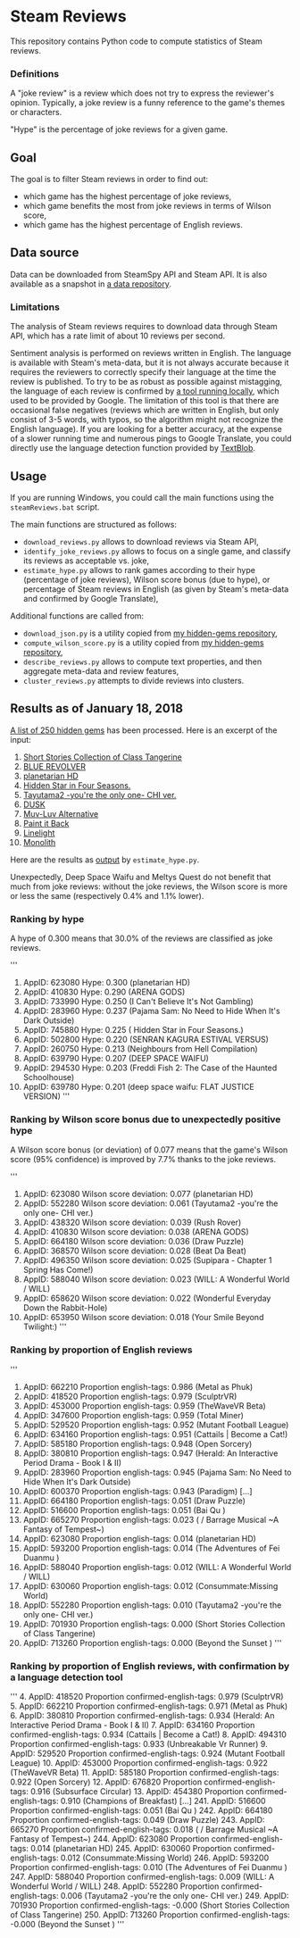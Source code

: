 # Steam Reviews

This repository contains Python code to compute statistics of Steam reviews.

### Definitions

A "joke review" is a review which does not try to express the reviewer's opinion. Typically, a joke review is a funny reference to the game's themes or characters.

"Hype" is the percentage of joke reviews for a given game.

## Goal

The goal is to filter Steam reviews in order to find out:

* which game has the highest percentage of joke reviews,
* which game benefits the most from joke reviews in terms of Wilson score,
* which game has the highest percentage of English reviews.

## Data source

Data can be downloaded from SteamSpy API and Steam API. It is also available as a snapshot in [a data repository](https://github.com/woctezuma/steam-reviews-data).

### Limitations

The analysis of Steam reviews requires to download data through Steam API, which has a rate limit of about 10 reviews per second.

Sentiment analysis is performed on reviews written in English. The language is available with Steam's meta-data, but it is not always accurate because it requires the reviewers to correctly specify their language at the time the review is published. To try to be as robust as possible against mistagging, the language of each review is confirmed by [a tool running locally](https://github.com/Mimino666/langdetect), which used to be provided by Google. The limitation of this tool is that there are occasional false negatives (reviews which are written in English, but only consist of 3-5 words, with typos, so the algorithm might not recognize the English language). If you are looking for a better accuracy, at the expense of a slower running time and numerous pings to Google Translate, you could directly use the language detection function provided by [TextBlob](https://github.com/sloria/TextBlob).

## Usage

If you are running Windows, you could call the main functions using the `steamReviews.bat` script.

The main functions are structured as follows:
* `download_reviews.py` allows to download reviews via Steam API,
* `identify_joke_reviews.py` allows to focus on a single game, and classify its reviews as acceptable vs. joke,
* `estimate_hype.py` allows to rank games according to their hype (percentage of joke reviews), Wilson score bonus (due to hype), or percentage of Steam reviews in English (as given by Steam's meta-data and confirmed by Google Translate),

Additional functions are called from:
* `download_json.py` is a utility copied from [my hidden-gems repository](https://github.com/woctezuma/hidden-gems),
* `compute_wilson_score.py` is a utility copied from [my hidden-gems repository](https://github.com/woctezuma/hidden-gems),
* `describe_reviews.py` allows to compute text properties, and then aggregate meta-data and review features,
* `cluster_reviews.py` attempts to divide reviews into clusters.

## Results as of January 18, 2018

[A list of 250 hidden gems](https://github.com/woctezuma/steam-reviews/blob/master/hidden_gems.md) has been processed. Here is an excerpt of the input:

00001.	[Short Stories Collection of Class Tangerine](http://store.steampowered.com/app/701930)
00002.	[BLUE REVOLVER](http://store.steampowered.com/app/439490)
00003.	[planetarian HD](http://store.steampowered.com/app/623080)
00004.	[  Hidden Star in Four Seasons.](http://store.steampowered.com/app/745880)
00005.	[Tayutama2 -you're the only one- CHI ver.](http://store.steampowered.com/app/552280)
00006.	[DUSK](http://store.steampowered.com/app/519860)
00007.	[Muv-Luv Alternative](http://store.steampowered.com/app/449840)
00008.	[Paint it Back](http://store.steampowered.com/app/385250)
00009.	[Linelight](http://store.steampowered.com/app/469790)
00010.	[Monolith](http://store.steampowered.com/app/603960)

Here are the results as [output](https://raw.githubusercontent.com/woctezuma/steam-reviews/master/output/output_rankings.txt) by `estimate_hype.py`.

Unexpectedly, Deep Space Waifu and Meltys Quest do not benefit that much from joke reviews: without the joke reviews, the Wilson score is more or less the same (respectively 0.4% and 1.1% lower).

### Ranking by hype

A hype of 0.300 means that 30.0% of the reviews are classified as joke reviews.

'''
  1. AppID: 623080	Hype: 0.300	(planetarian HD)
  2. AppID: 410830	Hype: 0.290	(ARENA GODS)
  3. AppID: 733990	Hype: 0.250	(I Can't Believe It's Not Gambling)
  4. AppID: 283960	Hype: 0.237	(Pajama Sam: No Need to Hide When It's Dark Outside)
  5. AppID: 745880	Hype: 0.225	(  Hidden Star in Four Seasons.)
  6. AppID: 502800	Hype: 0.220	(SENRAN KAGURA ESTIVAL VERSUS)
  7. AppID: 260750	Hype: 0.213	(Neighbours from Hell Compilation)
  8. AppID: 639790	Hype: 0.207	(DEEP SPACE WAIFU)
  9. AppID: 294530	Hype: 0.203	(Freddi Fish 2: The Case of the Haunted Schoolhouse)
 10. AppID: 639780	Hype: 0.201	(deep space waifu: FLAT JUSTICE VERSION)
'''

### Ranking by Wilson score bonus due to unexpectedly positive hype

A Wilson score bonus (or deviation) of 0.077 means that the game's Wilson score (95% confidence) is improved by 7.7% thanks to the joke reviews.

'''
  1. AppID: 623080	Wilson score deviation: 0.077	(planetarian HD)
  2. AppID: 552280	Wilson score deviation: 0.061	(Tayutama2 -you're the only one- CHI ver.)
  3. AppID: 438320	Wilson score deviation: 0.039	(Rush Rover)
  4. AppID: 410830	Wilson score deviation: 0.038	(ARENA GODS)
  5. AppID: 664180	Wilson score deviation: 0.036	(Draw Puzzle)
  6. AppID: 368570	Wilson score deviation: 0.028	(Beat Da Beat)
  7. AppID: 496350	Wilson score deviation: 0.025	(Supipara - Chapter 1 Spring Has Come!)
  8. AppID: 588040	Wilson score deviation: 0.023	(WILL: A Wonderful World / WILL)
  9. AppID: 658620	Wilson score deviation: 0.022	(Wonderful Everyday Down the Rabbit-Hole)
 10. AppID: 653950	Wilson score deviation: 0.018	(Your Smile Beyond Twilight:)
'''

### Ranking by proportion of English reviews

'''
  1. AppID: 662210	Proportion english-tags: 0.986	(Metal as Phuk)
  2. AppID: 418520	Proportion english-tags: 0.979	(SculptrVR)
  3. AppID: 453000	Proportion english-tags: 0.959	(TheWaveVR Beta)
  4. AppID: 347600	Proportion english-tags: 0.959	(Total Miner)
  5. AppID: 529520	Proportion english-tags: 0.952	(Mutant Football League)
  6. AppID: 634160	Proportion english-tags: 0.951	(Cattails | Become a Cat!)
  7. AppID: 585180	Proportion english-tags: 0.948	(Open Sorcery)
  8. AppID: 380810	Proportion english-tags: 0.947	(Herald: An Interactive Period Drama - Book I & II)
  9. AppID: 283960	Proportion english-tags: 0.945	(Pajama Sam: No Need to Hide When It's Dark Outside)
 10. AppID: 600370	Proportion english-tags: 0.943	(Paradigm)
[...]
238. AppID: 664180	Proportion english-tags: 0.051	(Draw Puzzle)
239. AppID: 516600	Proportion english-tags: 0.051	(Bai Qu )
240. AppID: 665270	Proportion english-tags: 0.023	(  / Barrage Musical  ~A Fantasy of Tempest~)
241. AppID: 623080	Proportion english-tags: 0.014	(planetarian HD)
242. AppID: 593200	Proportion english-tags: 0.014	(The Adventures of Fei Duanmu )
243. AppID: 588040	Proportion english-tags: 0.012	(WILL: A Wonderful World / WILL)
244. AppID: 630060	Proportion english-tags: 0.012	(Consummate:Missing World)
245. AppID: 552280	Proportion english-tags: 0.010	(Tayutama2 -you're the only one- CHI ver.)
246. AppID: 701930	Proportion english-tags: 0.000	(Short Stories Collection of Class Tangerine)
247. AppID: 713260	Proportion english-tags: 0.000	(Beyond the Sunset )
'''

### Ranking by proportion of English reviews, with confirmation by a language detection tool

'''
  4. AppID: 418520	Proportion confirmed-english-tags: 0.979	(SculptrVR)
  5. AppID: 662210	Proportion confirmed-english-tags: 0.971	(Metal as Phuk)
  6. AppID: 380810	Proportion confirmed-english-tags: 0.934	(Herald: An Interactive Period Drama - Book I & II)
  7. AppID: 634160	Proportion confirmed-english-tags: 0.934	(Cattails | Become a Cat!)
  8. AppID: 494310	Proportion confirmed-english-tags: 0.933	(Unbreakable Vr Runner)
  9. AppID: 529520	Proportion confirmed-english-tags: 0.924	(Mutant Football League)
 10. AppID: 453000	Proportion confirmed-english-tags: 0.922	(TheWaveVR Beta)
 11. AppID: 585180	Proportion confirmed-english-tags: 0.922	(Open Sorcery)
 12. AppID: 676820	Proportion confirmed-english-tags: 0.916	(Subsurface Circular)
 13. AppID: 454380	Proportion confirmed-english-tags: 0.910	(Champions of Breakfast)
[...]
241. AppID: 516600	Proportion confirmed-english-tags: 0.051	(Bai Qu )
242. AppID: 664180	Proportion confirmed-english-tags: 0.049	(Draw Puzzle)
243. AppID: 665270	Proportion confirmed-english-tags: 0.018	(  / Barrage Musical  ~A Fantasy of Tempest~)
244. AppID: 623080	Proportion confirmed-english-tags: 0.014	(planetarian HD)
245. AppID: 630060	Proportion confirmed-english-tags: 0.012	(Consummate:Missing World)
246. AppID: 593200	Proportion confirmed-english-tags: 0.010	(The Adventures of Fei Duanmu )
247. AppID: 588040	Proportion confirmed-english-tags: 0.009	(WILL: A Wonderful World / WILL)
248. AppID: 552280	Proportion confirmed-english-tags: 0.006	(Tayutama2 -you're the only one- CHI ver.)
249. AppID: 701930	Proportion confirmed-english-tags: -0.000	(Short Stories Collection of Class Tangerine)
250. AppID: 713260	Proportion confirmed-english-tags: -0.000	(Beyond the Sunset )
'''
